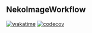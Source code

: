 ## NekoImageWorkflow

[![wakatime](https://wakatime.com/badge/github/pk5ls20/NekoImageWorkflow.svg)](https://wakatime.com/badge/github/pk5ls20/NekoImageWorkflow)
[![codecov](https://codecov.io/gh/pk5ls20/NekoImageWorkflow/graph/badge.svg?token=Gwj43MTr9D)](https://codecov.io/gh/pk5ls20/NekoImageWorkflow)